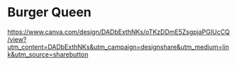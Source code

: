 # Burger Queen

https://www.canva.com/design/DADbExthNKs/oTKzDDmE5ZsgpjaPGIUcCQ/view?utm_content=DADbExthNKs&utm_campaign=designshare&utm_medium=link&utm_source=sharebutton